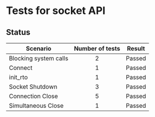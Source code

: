 # Tests for socket API

## Status
|**Scenario**|**Number of tests**|**Result**|
------------|:-------------------:|:----------:|
|Blocking system calls|2|Passed|
|Connect|1|Passed|
|init_rto|1|Passed|
|Socket Shutdown|3|Passed|
|Connection Close|5|Passed|
|Simultaneous Close|1|Passed|
